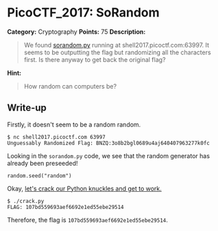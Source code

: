 # PicoCTF_2017: SoRandom

**Category:** Cryptography
**Points:** 75
**Description:**

>We found [sorandom.py](sorandom.py) running at shell2017.picoctf.com:63997. It seems to be outputting the flag but randomizing all the characters first. Is there anyway to get back the original flag?

**Hint:**

>How random can computers be?

## Write-up
Firstly, it doesn't seem to be a random random.
    
    $ nc shell2017.picoctf.com 63997
    Unguessably Randomized Flag: BNZQ:3o8b2bgl0689u4aj640407963277k0fc

Looking in the `sorandom.py` code, we see that the random generator has already been preseeded!

    random.seed("random")

Okay, [let's crack our Python knuckles and get to work.](crack.py)

    $ ./crack.py
    FLAG: 107bd559693aef6692e1ed55ebe29514

Therefore, the flag is `107bd559693aef6692e1ed55ebe29514`.
<!--stackedit_data:
eyJoaXN0b3J5IjpbMzUxMjE3MjkyXX0=
-->